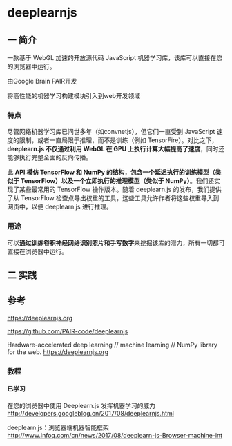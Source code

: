 # deeplearnjs
## 一 简介

一款基于 WebGL 加速的开放源代码 JavaScript 机器学习库，该库可以直接在您的浏览器中运行。

由Google Brain PAIR开发

将高性能的机器学习构建模块引入到web开发领域

### 特点
尽管网络机器学习库已问世多年（如convnetjs），但它们一直受到 JavaScript 速度的限制，或者一直局限于推理，而不是训练（例如 TensorFire）。对比之下，**deeplearn.js 不仅通过利用 WebGL 在 GPU 上执行计算大幅提高了速度**，同时还能够执行完整全面的反向传播。

此 **API 模仿 TensorFlow 和 NumPy 的结构，包含一个延迟执行的训练模型（类似于 TensorFlow）以及一个立即执行的推理模型（类似于 NumPy）**。我们还实现了某些最常用的 TensorFlow 操作版本。随着 deeplearn.js 的发布，我们提供了从 TensorFlow 检查点导出权重的工具，这些工具允许作者将这些权重导入到网页中，以便 deeplearn.js 进行推理。

### 用途
可以**通过训练卷积神经网络识别照片和手写数字**来挖掘该库的潜力，所有一切都可直接在浏览器中运行。

## 二 实践



## 参考
https://deeplearnjs.org

https://github.com/PAIR-code/deeplearnjs

Hardware-accelerated deep learning // machine learning // NumPy library for the web. https://deeplearnjs.org

### 教程

#### 已学习
在您的浏览器中使用 Deeplearn.js 发挥机器学习的威力
http://developers.googleblog.cn/2017/08/deeplearnjs.html

deeplearn.js：浏览器端机器智能框架
http://www.infoq.com/cn/news/2017/08/deeplearn-js-Browser-machine-int




